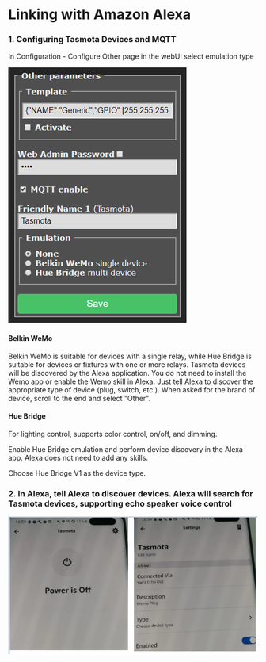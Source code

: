# Linking with Amazon Alexa
### 1. Configuring Tasmota Devices and MQTT
   In Configuration - Configure Other page in the webUI select emulation type
   
   ![Tasmota Configuration - Emulation Type](/assets/images/tasmota/tasmota_matter/2-1.png)

#### Belkin WeMo

   Belkin WeMo is suitable for devices with a single relay, while Hue Bridge is suitable for devices or fixtures with one or more relays.
   Tasmota devices will be discovered by the Alexa application. You do not need to install the Wemo app or enable the Wemo skill in Alexa.
   Just tell Alexa to discover the appropriate type of device (plug, switch, etc.).
   When asked for the brand of device, scroll to the end and select "Other".

#### Hue Bridge

   For lighting control, supports color control, on/off, and dimming.

   Enable Hue Bridge emulation and perform device discovery in the Alexa app. Alexa does not need to add any skills.

   Choose Hue Bridge V1 as the device type.

### 2. In Alexa, tell Alexa to discover devices. Alexa will search for Tasmota devices, supporting echo speaker voice control
   
   ![Alexa Device Discovery](/assets/images/tasmota/tasmota_matter/2-2.png)